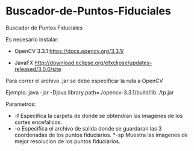 # Buscador-de-Puntos-Fiduciales
Buscador de Puntos Fiduciales

Es necesario instalar:
* OpenCV 3.3.1
https://docs.opencv.org/3.3.1/

* JavaFX
http://download.eclipse.org/efxclipse/updates-released/3.0.0/site

Para correr el archivo .jar se debe especificar la ruta a OpenCV

Ejemplo:
java -jar -Djava.library.path=./opencv-3.3.1/build/lib ./tp.jar <paramatros>

Parametros:
* -f <folder> Especifica la carpeta de donde se obtendran las imagenes de los cortes encefalicos.
* -o <output> Especifica el archivo de salida donde se guardaran las 3 coordenadas de los puntos fiduciarios.
*-sp <showpoints> Muestra las imagenes de mejor resolucion de los puntos fiduciarios.
